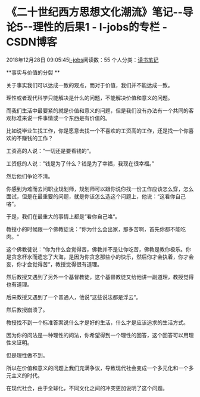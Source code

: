 # 《二十世纪西方思想文化潮流》笔记--导论5--理性的后果1 - l-jobs的专栏 - CSDN博客





2018年12月28日 09:05:45[l-jobs](https://me.csdn.net/qq_26010491)阅读数：55
个人分类：[读书笔记](https://blog.csdn.net/qq_26010491/article/category/5586325)









**事实与价值的分裂 **

关于事实我们可以达成一致的观点，而对于价值，我们并不能达成一致。

理性或者现代科学只能解决是什么的问题，不能解决价值和意义的问题。

而我们生活中最要紧的就是价值和意义的问题，但是我们没有办法有一个共同的客观标准来说一件事情或一个东西是有价值的。

比如说毕业生找工作，你是愿意去找一个不喜欢的工资高的工作，还是找一个你喜欢的不赚钱的工作？

工资高的人说：”一切还是要看钱的“。

工资低的人说：”钱是为了什么？钱是为了幸福，我现在很幸福。”

然后他们争论不清。

你感到为难而去问职业规划师，规划师可以跟你说你找一份工作应该怎么穿，怎么面试，但是在最重要的问题，就是你该怎么选这个问题上，他说：“这看你自己咯”。

于是，我们在最重大的事情上都是“看你自己咯“。

教授小的时候跟一个佛教徒说：”你为什么会出家，那多苦啊，首先你都不能吃肉。“

这个佛教徒说：”你为什么会觉得苦，佛教并不是让你吃苦，佛教是教你极乐。你是贪念杯水而遗忘了大海，是因为你贪念那些小的快乐，然后你才会执着，你才会妄，你才会觉得苦“，教授觉得很有道理。

然后教授又遇到了另外一个基督教徒，这个基督教徒又给他讲一副道理，教授觉得也有道理。

后来教授又遇到了一个普通人，他说”这些说法都是浮云“。

然后教授崩溃了。

教授找不到一个标准答案说什么才是好的生活，什么才是应该追求的生活方式。

因为你的问法是一种理性的问法，你希望得到一个理性的回答，这个回答可以用理性来证明。

但是理性做不到。

所以在价值和意义的问题上我们充满争议，导致现代社会变成一个多元化和一个多元主义的时代。

在现代社会，由于全球化，不同文化之间的冲突更加说明了这个问题。



